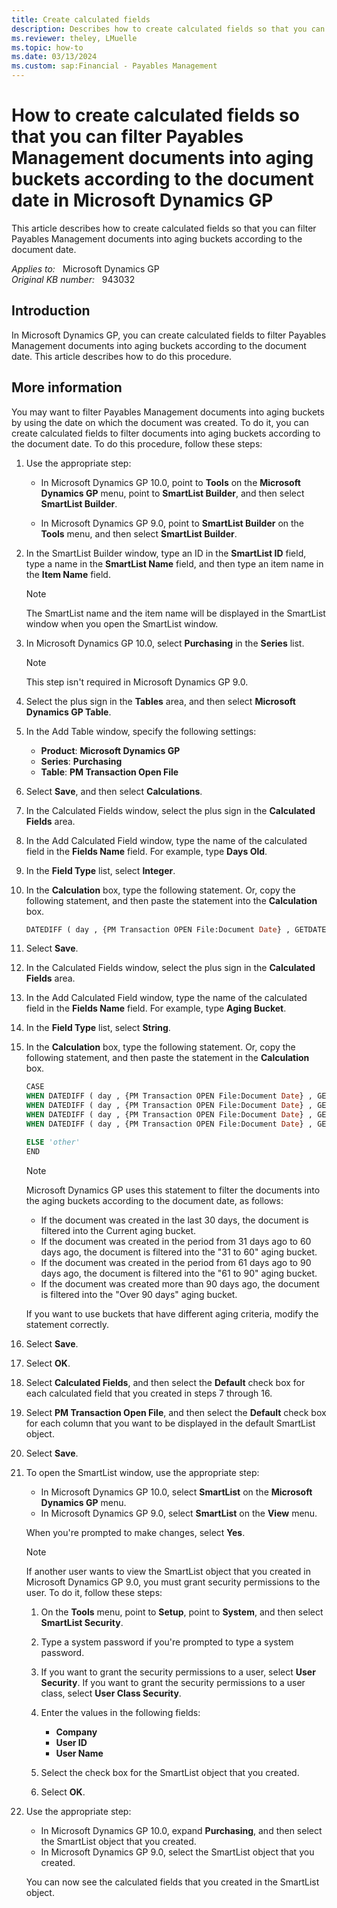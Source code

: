 ```yaml
---
title: Create calculated fields
description: Describes how to create calculated fields so that you can filter Payables Management documents into aging buckets according to the document date.
ms.reviewer: theley, LMuelle
ms.topic: how-to
ms.date: 03/13/2024
ms.custom: sap:Financial - Payables Management
---
```

# How to create calculated fields so that you can filter Payables Management documents into aging buckets according to the document date in Microsoft Dynamics GP

This article describes how to create calculated fields so that you can filter Payables Management documents into aging buckets according to the document date.

_Applies to:_ &nbsp; Microsoft Dynamics GP  
_Original KB number:_ &nbsp; 943032

## Introduction

In Microsoft Dynamics GP, you can create calculated fields to filter Payables Management documents into aging buckets according to the document date. This article describes how to do this procedure.

## More information

You may want to filter Payables Management documents into aging buckets by using the date on which the document was created. To do it, you can create calculated fields to filter documents into aging buckets according to the document date. To do this procedure, follow these steps:

1. Use the appropriate step:

    - In Microsoft Dynamics GP 10.0, point to **Tools** on the **Microsoft Dynamics GP** menu, point to **SmartList Builder**, and then select **SmartList Builder**.

    - In Microsoft Dynamics GP 9.0, point to **SmartList Builder** on the **Tools** menu, and then select **SmartList Builder**.

2. In the SmartList Builder window, type an ID in the **SmartList ID** field, type a name in the **SmartList Name** field, and then type an item name in the **Item Name** field.

    > [!NOTE]
    > The SmartList name and the item name will be displayed in the SmartList window when you open the SmartList window.

3. In Microsoft Dynamics GP 10.0, select **Purchasing** in the **Series** list.

    > [!NOTE]
    > This step isn't required in Microsoft Dynamics GP 9.0.
4. Select the plus sign in the **Tables** area, and then select **Microsoft Dynamics GP Table**.
5. In the Add Table window, specify the following settings:

    - **Product**: **Microsoft Dynamics GP**  
    - **Series**: **Purchasing**  
    - **Table**: **PM Transaction Open File**
6. Select **Save**, and then select **Calculations**.
7. In the Calculated Fields window, select the plus sign in the **Calculated Fields** area.

8. In the Add Calculated Field window, type the name of the calculated field in the **Fields Name** field. For example, type **Days Old**.

9. In the **Field Type** list, select **Integer**.
10. In the **Calculation** box, type the following statement. Or, copy the following statement, and then paste the statement into the **Calculation** box.

    ```vb
    DATEDIFF ( day , {PM Transaction OPEN File:Document Date} , GETDATE())
    ```

11. Select **Save**.

12. In the Calculated Fields window, select the plus sign in the **Calculated Fields** area.

13. In the Add Calculated Field window, type the name of the calculated field in the **Fields Name** field. For example, type **Aging Bucket**.

14. In the **Field Type** list, select **String**.
15. In the **Calculation** box, type the following statement. Or, copy the following statement, and then paste the statement in the **Calculation** box.

    ```vb
    CASE 
    WHEN DATEDIFF ( day , {PM Transaction OPEN File:Document Date} , GETDATE()) < '31' THEN 'CURRENT'
    WHEN DATEDIFF ( day , {PM Transaction OPEN File:Document Date} , GETDATE()) < '61' THEN '31 to 60'
    WHEN DATEDIFF ( day , {PM Transaction OPEN File:Document Date} , GETDATE()) < '91' THEN '61 to 90'
    WHEN DATEDIFF ( day , {PM Transaction OPEN File:Document Date} , GETDATE()) < '9999' THEN 'OVER 90 days'
    
    ELSE 'other'
    END 
    ```

    > [!NOTE]
    > Microsoft Dynamics GP uses this statement to filter the documents into the aging buckets according to the document date, as follows:
    >
    > - If the document was created in the last 30 days, the document is filtered into the Current aging bucket.
    > - If the document was created in the period from 31 days ago to 60 days ago, the document is filtered into the "31 to 60" aging bucket.
    > - If the document was created in the period from 61 days ago to 90 days ago, the document is filtered into the "61 to 90" aging bucket.
    > - If the document was created more than 90 days ago, the document is filtered into the "Over 90 days" aging bucket.

    If you want to use buckets that have different aging criteria, modify the statement correctly.
16. Select **Save**.

17. Select **OK**.

18. Select **Calculated Fields**, and then select the **Default** check box for each calculated field that you created in steps 7 through 16.

19. Select **PM Transaction Open File**, and then select the **Default** check box for each column that you want to be displayed in the default SmartList object.

20. Select **Save**.
21. To open the SmartList window, use the appropriate step:

    - In Microsoft Dynamics GP 10.0, select **SmartList** on the **Microsoft Dynamics GP** menu.
    - In Microsoft Dynamics GP 9.0, select **SmartList** on the **View** menu.

    When you're prompted to make changes, select **Yes**.

    > [!NOTE]
    > If another user wants to view the SmartList object that you created in Microsoft Dynamics GP 9.0, you must grant security permissions to the user. To do it, follow these steps:

      1. On the **Tools** menu, point to **Setup**, point to **System**, and then select **SmartList Security**.

      2. Type a system password if you're prompted to type a system password.

      3. If you want to grant the security permissions to a user, select **User Security**. If you want to grant the security permissions to a user class, select **User Class Security**.

      4. Enter the values in the following fields:

         - **Company**  
         - **User ID**  
         - **User Name**  
      5. Select the check box for the SmartList object that you created.

      6. Select **OK**.

22. Use the appropriate step:

    - In Microsoft Dynamics GP 10.0, expand **Purchasing**, and then select the SmartList object that you created.
    - In Microsoft Dynamics GP 9.0, select the SmartList object that you created.

    You can now see the calculated fields that you created in the SmartList object.
